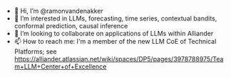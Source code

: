 - 👋 Hi, I’m @ramonvandenakker
- 👀 I’m interested in LLMs, forecasting, time series, contextual bandits, conformal prediction, causal inference
- 💞️ I’m looking to collaborate on applications of LLMs within Alliander
- 📫 How to reach me: I'm a member of the new LLM CoE of Technical Platforms; see https://alliander.atlassian.net/wiki/spaces/DP5/pages/3978788975/Team+LLM+Center+of+Excellence

<!---
ramonvandenakker/ramonvandenakker is a ✨ special ✨ repository because its `README.md` (this file) appears on your GitHub profile.
You can click the Preview link to take a look at your changes.
--->
